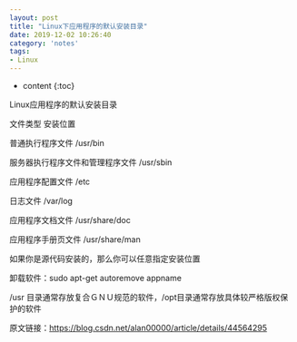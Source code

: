 ```yaml
---
layout: post
title: "Linux下应用程序的默认安装目录"
date: 2019-12-02 10:26:40
category: 'notes'
tags:
- Linux
---
```

* content
{:toc}

Linux应用程序的默认安装目录













文件类型                                  安装位置

普通执行程序文件                           /usr/bin 

服务器执行程序文件和管理程序文件           /usr/sbin 

应用程序配置文件                           /etc 

日志文件                                   /var/log 

应用程序文档文件                          /usr/share/doc 

应用程序手册页文件                        /usr/share/man 

如果你是源代码安装的，那么你可以任意指定安装位置

卸载软件：sudo apt-get autoremove appname

/usr 目录通常存放复合ＧＮＵ规范的软件，/opt目录通常存放具体较严格版权保护的软件


原文链接：https://blog.csdn.net/alan00000/article/details/44564295













